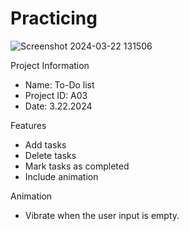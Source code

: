 # Practicing

![Screenshot 2024-03-22 131506](https://github.com/MinThant26/A03-To-Do-List/assets/128563319/731eda0f-17ee-4c8b-be0c-f4c8385e5cf4)

Project Information

- Name: To-Do list
- Project ID: A03
- Date: 3.22.2024

Features
- Add tasks
- Delete tasks
- Mark tasks as completed
- Include animation

Animation
- Vibrate when the user input is empty.
